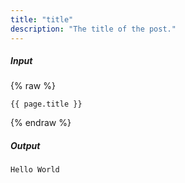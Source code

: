 ```yaml
---
title: "title"
description: "The title of the post."
---
```

##### Input

{% raw %}
~~~liquid
{{ page.title }}
~~~
{% endraw %}

##### Output

~~~html
Hello World
~~~
